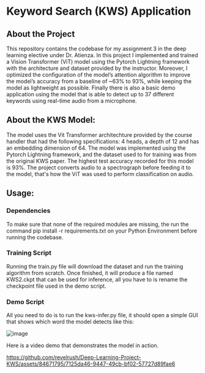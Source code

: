 # Keyword Search (KWS) Application

## About the Project

This repository contains the codebase for my assignment 3 in the deep learning elective under Dr. Atienza. In this project I implemented and trained a Vision Transformer (ViT) model using the Pytorch Lightning framework with the architecture and dataset provided by the instructor. Moreover, I optimized the configuration of the model’s attention algorithm to improve the model’s accuracy from a baseline of ~63% to 93%, while keeping the model as lightweight as possible. Finally there is also a basic demo application using the model that is able to detect up to 37 different keywords using real-time audio from a microphone.

## About the KWS Model:
The model uses the Vit Transformer architechture provided by the course handler that had the following specifications: 4 heads, a depth of 12 and has an embedding dimension of 64. The model was implemented using the Pytorch Lightning framework, and the dataset used to for training was from the original KWS paper. The highest test accuracy recorded for this model is 93%. The project converts audio to a spectrograph before feeding it to the model, that's how the ViT was used to perform classification on audio.  

## Usage:
### Dependencies
To make sure that none of the required modules are missing, the run the command pip install -r requirements.txt on your Python Environment before running the codebase. 

### Training Script
Running the train.py file will download the dataset and run the training algorithm from scratch. Once finished, it will produce a file named KWS2.ckpt that can be used for inference, all you have to is rename the checkpoint file used in the demo script. 

### Demo Script

All you need to do is to run the kws-infer.py file, it should open a simple GUI that shows which word the model detects like this:

![image](https://github.com/revelrush/Deep-Learning-Project-KWS/assets/84671795/e7a78525-8505-45b2-ab86-a5dd3bad12d6)

Here is a video demo that demonstrates the model in action.

https://github.com/revelrush/Deep-Learning-Project-KWS/assets/84671795/7125da46-9447-49cb-bf02-57727d89fae6

